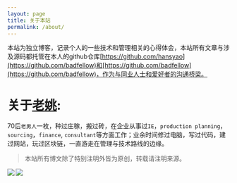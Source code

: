 ```yaml
---
layout: page
title: 关于本站
permalink: /about/
---
```


本站为独立博客，记录个人的一些技术和管理相关的心得体会，本站所有文章与涉及源码都托管在本人的github仓库[https://github.com/hansyao](https://github.com/badfellow)和[https://github.com/badfellow](https://github.com/badfellow)，作为与同业人士和爱好者的沟通桥梁。

# 关于[老姚](https://hansyao.github.io):

70后`老男人`一枚，种过庄稼，搬过砖，在企业从事过`IE`，`production planning`，`sourcing`，`finance`, `consultant`等方面工作；业余时间修过电脑，写过代码，建过网站，玩过区块链，一直游走在管理与技术路线的边缘。


>本站所有博文除了特别注明外皆为原创，转载请注明来源。


<img align="left"  src="https://github-readme-stats.vercel.app/api?username=hansyao&count_private=true&show_icons=true&theme=onelight&hide=issues"/>
<img  src="https://github-readme-stats.vercel.app/api/top-langs/?username=hansyao&layout=compact&theme=onelight"/>

